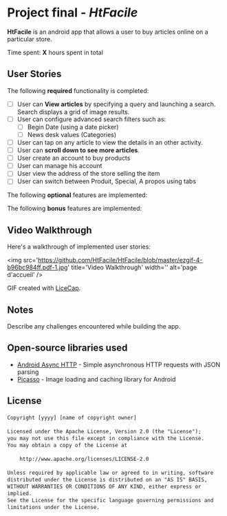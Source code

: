 # Project final - *HtFacile*

**HtFacile** is an android app that allows a user to buy articles online on a particular store.

Time spent: **X** hours spent in total

## User Stories

The following **required** functionality is completed:

* [ ] User can **View articles** by specifying a query and launching a search. Search displays a grid of image results.
* [ ] User can configure advanced search filters such as:
  * [ ] Begin Date (using a date picker)
  * [ ] News desk values (Categories)
* [ ] User can tap on any article to view the details in an other activity.
* [ ] User can **scroll down to see more articles**.
* [ ] User create an account to buy products
* [ ] User can manage his account
* [ ] User view the address of the store selling the item
* [ ] User can switch between Produit, Special, A propos using tabs
 
The following **optional** features are implemented:



The following **bonus** features are implemented:


## Video Walkthrough

Here's a walkthrough of implemented user stories:

<img src='https://github.com/HtFacile/HtFacile/blob/master/ezgif-4-b96bc984ff.pdf-1.jpg' title='Video Walkthrough' width='' alt='page d'accueil' />

GIF created with [LiceCap](http://www.cockos.com/licecap/).

## Notes

Describe any challenges encountered while building the app.

## Open-source libraries used

- [Android Async HTTP](https://github.com/loopj/android-async-http) - Simple asynchronous HTTP requests with JSON parsing
- [Picasso](http://square.github.io/picasso/) - Image loading and caching library for Android

## License

    Copyright [yyyy] [name of copyright owner]

    Licensed under the Apache License, Version 2.0 (the "License");
    you may not use this file except in compliance with the License.
    You may obtain a copy of the License at

        http://www.apache.org/licenses/LICENSE-2.0

    Unless required by applicable law or agreed to in writing, software
    distributed under the License is distributed on an "AS IS" BASIS,
    WITHOUT WARRANTIES OR CONDITIONS OF ANY KIND, either express or implied.
    See the License for the specific language governing permissions and
    limitations under the License.
